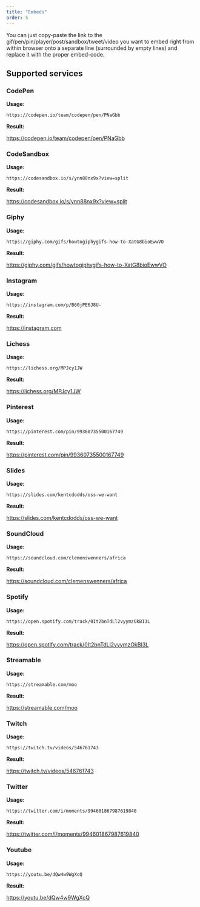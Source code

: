 ```yaml
---
title: "Embeds"
order: 5
---
```


You can just copy-paste the link to the gif/pen/pin/player/post/sandbox/tweet/video
you want to embed right from within browser onto a separate line (surrounded by empty lines)
and replace it with the proper embed-code.

## Supported services

### CodePen

**Usage:**

```
https://codepen.io/team/codepen/pen/PNaGbb
```

**Result:**

https://codepen.io/team/codepen/pen/PNaGbb

### CodeSandbox

**Usage:**

```
https://codesandbox.io/s/ynn88nx9x?view=split
```

**Result:**

https://codesandbox.io/s/ynn88nx9x?view=split

### Giphy

**Usage:**

```
https://giphy.com/gifs/howtogiphygifs-how-to-XatG8bioEwwVO
```

**Result:**

https://giphy.com/gifs/howtogiphygifs-how-to-XatG8bioEwwVO

### Instagram

**Usage:**

```
https://instagram.com/p/B60jPE6J8U-
```

**Result:**

https://instagram.com

### Lichess

**Usage:**

```
https://lichess.org/MPJcy1JW
```

**Result:**

https://lichess.org/MPJcy1JW

### Pinterest

**Usage:**

```
https://pinterest.com/pin/99360735500167749
```

**Result:**

https://pinterest.com/pin/99360735500167749

### Slides

**Usage:**

```
https://slides.com/kentcdodds/oss-we-want
```

**Result:**

https://slides.com/kentcdodds/oss-we-want

### SoundCloud

**Usage:**

```
https://soundcloud.com/clemenswenners/africa
```

**Result:**

https://soundcloud.com/clemenswenners/africa

### Spotify

**Usage:**

```
https://open.spotify.com/track/0It2bnTdLl2vyymzOkBI3L
```

**Result:**

https://open.spotify.com/track/0It2bnTdLl2vyymzOkBI3L

### Streamable

**Usage:**

```
https://streamable.com/moo
```

**Result:**

https://streamable.com/moo

### Twitch

**Usage:**

```
https://twitch.tv/videos/546761743
```

**Result:**

https://twitch.tv/videos/546761743

### Twitter

**Usage:**

```
https://twitter.com/i/moments/994601867987619840
```

**Result:**

https://twitter.com/i/moments/994601867987619840

### Youtube

**Usage:**

```
https://youtu.be/dQw4w9WgXcQ
```

**Result:**

https://youtu.be/dQw4w9WgXcQ
